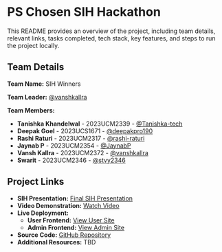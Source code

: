 # PS Chosen SIH Hackathon

This README provides an overview of the project, including team details, relevant links, tasks completed, tech stack, key features, and steps to run the project locally.

## Team Details

**Team Name:** SIH Winners  

**Team Leader:** [@vanshkallra](https://github.com/vanshkallra) 

**Team Members:**

- **Tanishka Khandelwal** - 2023UCM2339 - [@Tanishka-tech](https://github.com/tanishka-git2715)  
- **Deepak Goel** - 2023UCS1671 - [@deepakpro190](https://github.com/deepakpro190)  
- **Rashi Raturi** - 2023UCM2317 - [@rashi-raturi](https://github.com/rashi-raturi)  
- **Jaynab P** - 2023UCM2354 - [@JaynabP](https://github.com/JaynabP)  
- **Vansh Kallra** - 2023UCM2372 - [@vanshkallra](https://github.com/vanshkallra)  
- **Swarit** - 2023UCM2346 - [@stvy2346](https://github.com/stvy2346)  

## Project Links

- **SIH Presentation:** [Final SIH Presentation](TBD)  
- **Video Demonstration:** [Watch Video](TBD)  
- **Live Deployment:**
   - **User Frontend:** [View User Site](https://ayurdev.vercel.app/)  
   - **Admin Frontend:** [View Admin Site](https://ayurdev-admin.vercel.app)  
- **Source Code:** [GitHub Repository](https://github.com/rashi-raturi/Ayur.dev)  
- **Additional Resources:** TBD
